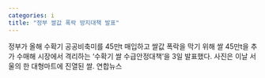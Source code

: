 ```yaml
---
categories: i
title: "정부 쌀값 폭락 방지대책 발표"
---
```

정부가 올해 수확기 공공비축미를 45만t 매입하고 쌀값 폭락을 막기 위해 쌀 45만t을 추가 수매해 시장에서 격리하는 ‘수확기 쌀 수급안정대책’을 3일 발표했다. 사진은 이날 서울의 한 대형마트에 진열된 쌀. 연합뉴스